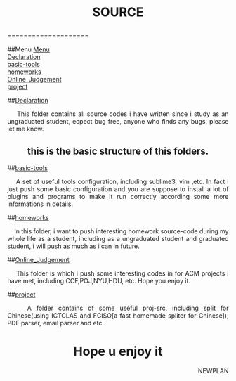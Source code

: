 # <p align="center">SOURCE</p>
====================

<a name="Menu"></a>
##Menu
[Menu](#Menu)</br>
[Declaration](#Declaration)</br>
[basic-tools](#basic-tools)</br>
[homeworks](#homeworks)</br>
[Online_Judgement](#Online_Judgement)</br>
[project](#project)</br>

<a name="Declaration"></a>
##[Declaration](#Menu)
<p align="justify">&nbsp;&nbsp;&nbsp;&nbsp;This folder contains all source codes i have written since i study as an ungraduated student, ecpect bug free, anyone who finds any bugs, please let me know.</p>

<h2 align="center">this is the basic structure of this folders.</h2>

<a name="basic-tools"></a>
##[basic-tools](#Menu)
<p align="justify">&nbsp;&nbsp;&nbsp;&nbsp;A set of useful tools configuration, including sublime3, vim ,etc. In fact i just push some basic configuration and you are suppose to install a lot of plugins and programs to make it run correctly according some more informations in details.</p>

<a name="homeworks"></a>
##[homeworks](#Menu)
<p align="justify">&nbsp;&nbsp;&nbsp;&nbsp;In this folder, i want to push interesting homework source-code during my whole life as a student, including as a ungraduated student and graduated student, i will push as much as i can in future.</p>

<a name="Online_Judgement"></a>
##[Online_Judgement](#Menu)
<p align="justify">&nbsp;&nbsp;&nbsp;&nbsp;This folder is which i push some interesting codes in for ACM projects i have met, including CCF,POJ,NYU,HDU, etc. Hope you enjoy it.</p>

<a name="project"></a>
##[project](#Menu)
<p align="justify">&nbsp;&nbsp;&nbsp;&nbsp;A folder contains of some useful proj-src, including split for Chinese(using ICTCLAS and FCISO[a fast homemade spliter for Chinese]), PDF parser, email parser and etc..</p>

<h1 align="center"> Hope u enjoy it</h1>

<p align="right">NEWPLAN</p>
